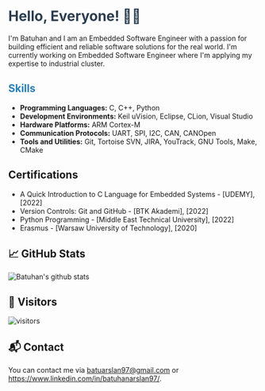 # <span style="color: #2C3E50;">Hello, Everyone! 👋🏽</span>
I'm Batuhan and I am  an Embedded Software Engineer with a passion for building efficient and reliable software solutions for the real world. I'm currently working on Embedded Software Engineer where I'm applying my expertise to industrial cluster.

## <span style="color: #2980B9;">Skills</span>
- **Programming Languages:** C, C++, Python
- **Development Environments:** Keil uVision, Eclipse, CLion, Visual Studio
- **Hardware Platforms:** ARM Cortex-M
- **Communication Protocols:** UART, SPI, I2C, CAN, CANOpen
- **Tools and Utilities:** Git, Tortoise SVN, JIRA, YouTrack, GNU Tools, Make, CMake


## Certifications
- A Quick Introduction to C Language for Embedded Systems - [UDEMY], [2022]
- Version Controls: Git and GitHub - [BTK Akademi], [2022]
- Python Programming - [Middle East Technical University], [2022]
- Erasmus - [Warsaw University of Technology], [2020]

## 📈 GitHub Stats
![Batuhan's github stats](https://github-readme-stats.vercel.app/api?username=batuhannar97&show_icons=true&count_private=true&hide=stars,contribs&theme=dark)

## 🚀 Visitors
![visitors](https://visitor-badge.glitch.me/badge?page_id=batuhannar97)

## 📬 Contact
You can contact me via batuarslan97@gmail.com or https://www.linkedin.com/in/batuhanarslan97/.
